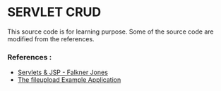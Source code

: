 # SERVLET CRUD 
This source code is for learning purpose. Some of the source code are modified from the references. 

### References : 
- [Servlets & JSP - Falkner Jones](http://java.cnam.fr/iagl/biblio/Serlvets%20&%20JSP%20-%20Falkner%20Jones.pdf)
- [The fileupload Example Application](https://docs.oracle.com/javaee/6/tutorial/doc/glraq.html)